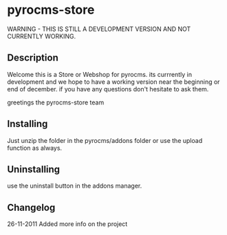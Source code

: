 pyrocms-store
=============

WARNING - THIS IS STILL A DEVELOPMENT VERSION AND NOT CURRENTLY WORKING.

Description
-----------

Welcome this is a Store or Webshop for pyrocms.
its currrently in development and we hope to have a working version near the beginning or end of december.
if you have any questions don't hesitate to ask them.

greetings the pyrocms-store team

Installing
----------

Just unzip the folder in the pyrocms/addons folder or use the upload function as always.

Uninstalling
------------

use the uninstall button in the addons manager.

Changelog
---------

26-11-2011
Added more info on the project